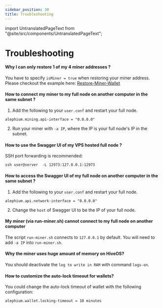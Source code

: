 ```yaml
---
sidebar_position: 30
title: Troubleshooting
---
```


import UntranslatedPageText from "@site/src/components/UntranslatedPageText";

<UntranslatedPageText />

# Troubleshooting

#### Why I can only restore 1 of my 4 miner addresses ?

You have to specify `isMiner = true` when restoring your miner address. Please checkout the example here: [Restore-Miner-Wallet](solo-mining-guide.md#restore-your-miner-wallet)

#### How to connect my miner to my full node on another computer in the same subnet ?

1. Add the following to your `user.conf` and restart your full node.

```
alephium.mining.api-interface = "0.0.0.0"
```

2. Run your miner with `-a IP`, where the IP is your full node's IP in the subnet.

#### How to use the Swagger UI of my VPS hosted full node ?

SSH port forwarding is recommended:

```
ssh user@server  -L 12973:127.0.0.1:12973
```

#### How to access the Swagger UI of my full node on another computer in the same subnet ?

1. Add the following to your `user.conf` and restart your full node.

```
alephium.api.network-interface = "0.0.0.0"
```

2. Change the `host` of Swagger UI to be the IP of your full node.

#### My miner (via run-miner.sh) cannot connect to my full node on another computer

The script `run-miner.sh` connects to `127.0.0.1` by default. You will need to add `-a IP` into `run-miner.sh`.

#### Why the miner uses huge amount of memory on HiveOS?

You should deactivate the `log to write in RAM` with command `logs-on`.

#### How to customize the auto-lock timeout for wallets?

You could change the auto-lock timeout of wallet with the following configuration:

```
alephium.wallet.locking-timeout = 10 minutes
```
